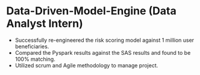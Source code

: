 # Data-Driven-Model-Engine (Data Analyst Intern)

- Successfully re-engineered the risk scoring model against 1 million user beneficiaries. 
- Compared the Pyspark results against the SAS results and found to be 100% matching.
- Utilized scrum and Agile methodology to manage project.
